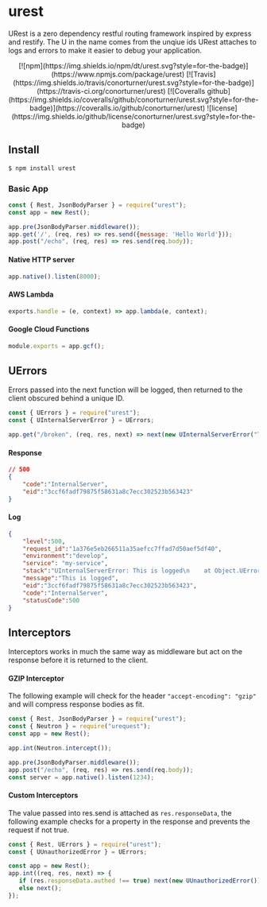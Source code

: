 # urest

URest is a zero dependency restful routing framework inspired by express and restify.
The U in the name comes from the unqiue ids URest attaches to logs and errors to make it easier to debug your application.

 <p align="center">
[![npm](https://img.shields.io/npm/dt/urest.svg?style=for-the-badge)](https://www.npmjs.com/package/urest)
[![Travis](https://img.shields.io/travis/conorturner/urest.svg?style=for-the-badge)](https://travis-ci.org/conorturner/urest)
[![Coveralls github](https://img.shields.io/coveralls/github/conorturner/urest.svg?style=for-the-badge)](https://coveralls.io/github/conorturner/urest)
![license](https://img.shields.io/github/license/conorturner/urest.svg?style=for-the-badge)
</p>

## Install
```bash
$ npm install urest
```

### Basic App
```javascript
const { Rest, JsonBodyParser } = require("urest");
const app = new Rest();

app.pre(JsonBodyParser.middleware());
app.get('/', (req, res) => res.send({message: 'Hello World'}));
app.post("/echo", (req, res) => res.send(req.body));
```
#### Native HTTP server
```javascript
app.native().listen(8000);
```
#### AWS Lambda
```javascript
exports.handle = (e, context) => app.lambda(e, context);
```
#### Google Cloud Functions
```javascript
module.exports = app.gcf();
```

## UErrors
Errors passed into the next function will be logged, then returned to the client obscured behind a unique ID.
```javascript
const { UErrors } = require("urest");
const { UInternalServerError } = UErrors;

app.get("/broken", (req, res, next) => next(new UInternalServerError("This is logged")));

```
#### Response
```json
// 500
{
    "code":"InternalServer",
    "eid":"3ccf6fadf79875f58631a8c7ecc302523b563423"
}
```
#### Log
```json
{
    "level":500,
    "request_id":"1a376e5eb266511a35aefcc7ffad7d50aef5df40",
    "environment":"develop",
    "service": "my-service",
    "stack":"UInternalServerError: This is logged\n    at Object.UError (urest/library/UErrors.js:7:8)\n    at new <anonymous> (urest/library/UErrors.js:11:9)\n    at runHandler (urest/library/Rest.js:79:22)\n    at next (urest/library/Rest.js:87:4)\n    at IncomingMessage.req.on.on (urest/library/JsonBodyParser.js:26:6)\n    at emitNone (events.js:106:13)\n    at IncomingMessage.emit (events.js:208:7)\n    at endReadableNT (_stream_readable.js:1056:12)\n    at _combinedTickCallback (internal/process/next_tick.js:138:11)\n    at process._tickCallback (internal/process/next_tick.js:180:9)",
    "message":"This is logged",
    "eid":"3ccf6fadf79875f58631a8c7ecc302523b563423",
    "code":"InternalServer",
    "statusCode":500
}
```

## Interceptors
Interceptors works in much the same way as middleware but act on the response before it is returned to the client.

#### GZIP Interceptor

The following example will check for the header `"accept-encoding": "gzip"` and will compress response bodies as fit.

```javascript
const { Rest, JsonBodyParser } = require("urest");
const { Neutron } = require("urequest");
const app = new Rest();

app.int(Neutron.intercept());

app.pre(JsonBodyParser.middleware());
app.post("/echo", (req, res) => res.send(req.body));
const server = app.native().listen(1234);
```

#### Custom Interceptors

The value passed into res.send is attached as `res.responseData`, the following example checks for a property in the response and prevents the request if not true.

```javascript
const { Rest, UErrors } = require("urest");
const { UUnauthorizedError } = UErrors;

const app = new Rest();
app.int((req, res, next) => {
   if (res.responseData.authed !== true) next(new UUnauthorizedError());
   else next();
});
```
